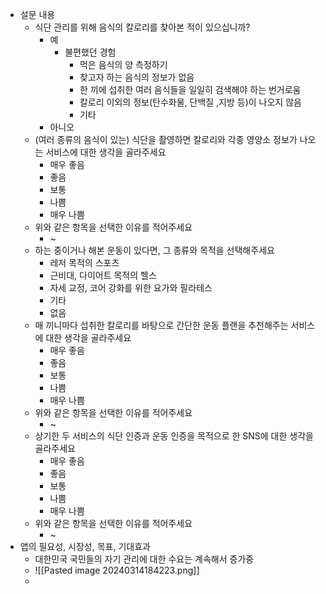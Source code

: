 - 설문 내용
	- 식단 관리를 위해 음식의 칼로리를 찾아본 적이 있으십니까?
		- 예
			- 불편했던 경험
				- 먹은 음식의 양 측정하기
				- 찾고자 하는 음식의 정보가 없음
				- 한 끼에 섭취한 여러 음식들을 일일히 검색해야 하는 번거로움
				- 칼로리 이외의 정보(탄수화물, 단백질 ,지방 등)이 나오지 않음
				- 기타
		- 아니오
	- (여러 종류의 음식이 있는) 식단을 촬영하면 칼로리와 각종 영양소 정보가 나오는 서비스에 대한 생각을 골라주세요
		- 매우 좋음
		- 좋음
		- 보통
		- 나쁨
		- 매우 나쁨
	- 위와 같은 항목을 선택한 이유를 적어주세요
		- ~
	- 하는 중이거나 해본 운동이 있다면, 그 종류와 목적을 선택해주세요
		- 레저 목적의 스포츠
		- 근비대, 다이어트 목적의 헬스
		- 자세 교정, 코어 강화를 위한 요가와 필라테스
		- 기타
		- 없음
	- 매 끼니마다 섭취한 칼로리를 바탕으로 간단한 운동 플랜을 추천해주는 서비스에 대한 생각을 골라주세요
		- 매우 좋음
		- 좋음
		- 보통
		- 나쁨
		- 매우 나쁨
	- 위와 같은 항목을 선택한 이유를 적어주세요
		- ~
	- 상기한 두 서비스의 식단 인증과 운동 인증을 목적으로 한 SNS에 대한 생각을 골라주세요
		- 매우 좋음
		- 좋음
		- 보통
		- 나쁨
		- 매우 나쁨
	- 위와 같은 항목을 선택한 이유를 적어주세요
		- ~
- 앱의 필요성, 시장성, 목표, 기대효과
	- 대한민국 국민들의 자기 관리에 대한 수요는 계속해서 증가중
	- ![[Pasted image 20240314184223.png]]
	- 